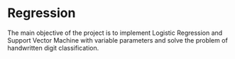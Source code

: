 # Regression
The main objective of the project is to implement Logistic Regression and
Support Vector Machine with variable parameters and solve the problem of
handwritten digit classification. 
